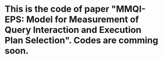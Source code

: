 # This is the code of paper "MMQI-EPS: Model for Measurement of Query Interaction and Execution Plan Selection". Codes are comming soon.

